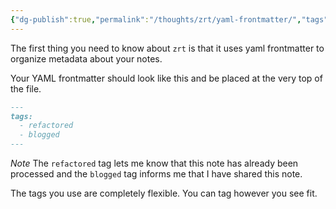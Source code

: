 ```yaml
---
{"dg-publish":true,"permalink":"/thoughts/zrt/yaml-frontmatter/","tags":["blogged","refactored","zrt"],"created":"2025-08-26T19:48:20.462+01:00","updated":"2025-08-30T09:10:51.738+01:00"}
---
```


The first thing you need to know about `zrt` is that it uses yaml frontmatter to organize metadata about your notes.

Your YAML frontmatter should look like this and be placed at the very top of the file.

```markdown
---
tags:
  - refactored
  - blogged
---
```

*Note* The `refactored` tag lets me know that this note has already been processed and the `blogged` tag informs me that I have shared this note.

The tags you use are completely flexible. You can tag however you see fit.
